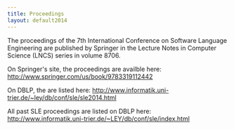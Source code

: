 ```yaml
---
title: Proceedings
layout: default2014
---
```


The proceedings of the 7th International Conference on Software
Language Engineering are published by Springer in the Lecture Notes in
Computer Science (LNCS) series in volume 8706.

On Springer's site, the proceedings are availble here:
http://www.springer.com/us/book/9783319112442

On DBLP, the are listed here:
http://www.informatik.uni-trier.de/~ley/db/conf/sle/sle2014.html

All past SLE proceedings are listed on DBLP here:
http://www.informatik.uni-trier.de/~LEY/db/conf/sle/index.html

